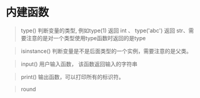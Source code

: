# 内建函数
> type()  判断变量的类型,  例如type(1) 返回 int 、 type('abc') 返回 str、需要注意的是对一个类型使用type函数时返回的是type

> isinstance() 判断变量是不是后面类型的一个实例，需要注意的是父类。

> input() 用户输入函数， 该函数返回输入的字符串

> print() 输出函数，可以打印所有的标识符。

> round 
<!--stackedit_data:
eyJoaXN0b3J5IjpbLTQyMjc4MTA1NCw3MzQ5NzAyMzAsNzM0OT
cwMjMwLC02NDI0NzQxNTIsMTMzNDE1MTk3LDEyNDg2NTYxNDAs
MTYyMDM4NTc4MywyNDk3NTk3MDFdfQ==
-->